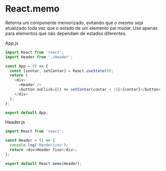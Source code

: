 # React.memo

Retorna um componente memorizado, evitando que o mesmo seja atualizado
toda vez que o estado de um elemento pai mudar. Use apenas para elementos
que não dependam de estados diferentes.

App.js
```js
import React from 'react';
import Header from './Header';

const App = () => {
  const [contar, setContar] = React.useState(0);
  return (
    <div>
      <Header />
      <button onClick={() => setContar(contar + 1)}>{contar}</button>
    </div>
  );
};

export default App;
```

Header.js
```js
import React from 'react';

const Header = () => {
  console.log('Renderizou');
  return <div>Header fixo</div>;
};

export default React.memo(Header);
```